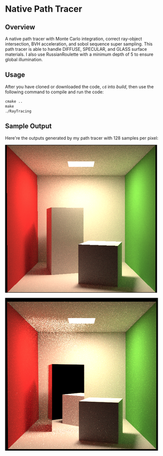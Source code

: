# Native Path Tracer

## Overview
A native path tracer with Monte Carlo integration, correct ray-object intersection, BVH acceleration,
and sobol sequence super sampling. This path tracer is able to handle DIFFUSE, SPECULAR, and GLASS
surface materials. I also use RussianRoulette with a minimum depth of 5 to ensure global illumination.

## Usage
After you have cloned or downloaded the code, `cd` into _build_, then use the following command to compile
and run the code:
```
cmake ..
make
./RayTracing
```

## Sample Output
Here're the outputs generated by my path tracer with 128 samples per pixel:

![alt text](https://github.com/gitzhujiarui/native_path_tracer/blob/main/output_image/cornell_box.png?raw=true)

![alt text](https://github.com/gitzhujiarui/native_path_tracer/blob/main/output_image/cornell_box_specular.png?raw=true)
